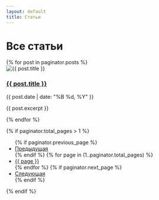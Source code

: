 ```yaml
---
layout: default
title: Статьи
---
```

<h1>Все статьи</h1>
{% for post in paginator.posts %}
<div class="card neural-card">
  <img src="{{ post.image }}" alt="{{ post.title }}" loading="lazy">
  <h3><a href="{{ post.url }}">{{ post.title }}</a></h3>
  <p>{{ post.date | date: "%B %d, %Y" }}</p>
  <p>{{ post.excerpt }}</p>
</div>
{% endfor %}

{% if paginator.total_pages > 1 %}
<ul class="pagination">
  {% if paginator.previous_page %}
  <li><a href="{{ paginator.previous_page_path }}">Предыдущая</a></li>
  {% endif %}
  {% for page in (1..paginator.total_pages) %}
  <li {% if page == paginator.page %}class="active"{% endif %}>
    <a href="{{ '/articles/page' | append: page }}">{{ page }}</a>
  </li>
  {% endfor %}
  {% if paginator.next_page %}
  <li><a href="{{ paginator.next_page_path }}">Следующая</a></li>
  {% endif %}
</ul>
{% endif %}
